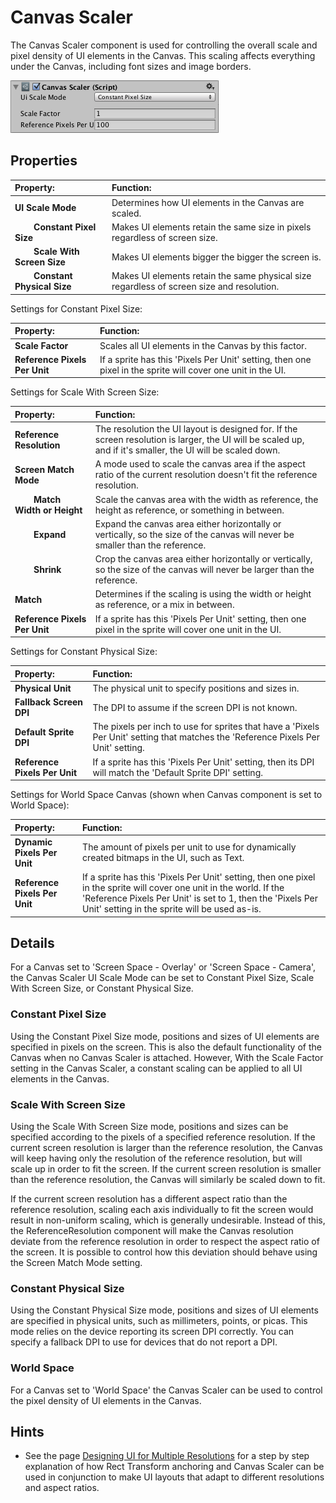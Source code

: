# Canvas Scaler

The Canvas Scaler component is used for controlling the overall scale and pixel density of UI elements in the Canvas.
This scaling affects everything under the Canvas, including font sizes and image borders.

![](images/UI_CanvasScalerInspector.png)

## Properties

| **Property:**                                                              | **Function:**                                                                             |
|:---------------------------------------------------------------------------|:------------------------------------------------------------------------------------------|
| **UI Scale Mode**                                                          | Determines how UI elements in the Canvas are scaled.                                      |
| &#160;&#160;&#160;&#160;&#160;&#160;&#160;&#160;**Constant Pixel Size**    | Makes UI elements retain the same size in pixels regardless of screen size.               |
| &#160;&#160;&#160;&#160;&#160;&#160;&#160;&#160;**Scale With Screen Size** | Makes UI elements bigger the bigger the screen is.                                        |
| &#160;&#160;&#160;&#160;&#160;&#160;&#160;&#160;**Constant Physical Size** | Makes UI elements retain the same physical size regardless of screen size and resolution. |

Settings for Constant Pixel Size:

| **Property:**                 | **Function:**                                                                                               |
|:------------------------------|:------------------------------------------------------------------------------------------------------------|
| **Scale Factor**              | Scales all UI elements in the Canvas by this factor.                                                        |
| **Reference Pixels Per Unit** | If a sprite has this 'Pixels Per Unit' setting, then one pixel in the sprite will cover one unit in the UI. |

Settings for Scale With Screen Size:

| **Property:**                                                             | **Function:**                                                                                                                                                |
|:--------------------------------------------------------------------------|:-------------------------------------------------------------------------------------------------------------------------------------------------------------|
| **Reference Resolution**                                                  | The resolution the UI layout is designed for. If the screen resolution is larger, the UI will be scaled up, and if it's smaller, the UI will be scaled down. |
| **Screen Match Mode**                                                     | A mode used to scale the canvas area if the aspect ratio of the current resolution doesn't fit the reference resolution.                                     |
| &#160;&#160;&#160;&#160;&#160;&#160;&#160;&#160;**Match Width or Height** | Scale the canvas area with the width as reference, the height as reference, or something in between.                                                         |
| &#160;&#160;&#160;&#160;&#160;&#160;&#160;&#160;**Expand**                | Expand the canvas area either horizontally or vertically, so the size of the canvas will never be smaller than the reference.                                |
| &#160;&#160;&#160;&#160;&#160;&#160;&#160;&#160;**Shrink**                | Crop the canvas area either horizontally or vertically, so the size of the canvas will never be larger than the reference.                                   |
| **Match**                                                                 | Determines if the scaling is using the width or height as reference, or a mix in between.                                                                    |
| **Reference Pixels Per Unit**                                             | If a sprite has this 'Pixels Per Unit' setting, then one pixel in the sprite will cover one unit in the UI.                                                  |

Settings for Constant Physical Size:

| **Property:**                 | **Function:**                                                                                                                      |
|:------------------------------|:-----------------------------------------------------------------------------------------------------------------------------------|
| **Physical Unit**             | The physical unit to specify positions and sizes in.                                                                               |
| **Fallback Screen DPI**       | The DPI to assume if the screen DPI is not known.                                                                                  |
| **Default Sprite DPI**        | The pixels per inch to use for sprites that have a 'Pixels Per Unit' setting that matches the 'Reference Pixels Per Unit' setting. |
| **Reference Pixels Per Unit** | If a sprite has this 'Pixels Per Unit' setting, then its DPI will match the 'Default Sprite DPI' setting.                          |

Settings for World Space Canvas (shown when Canvas component is set to World Space):

| **Property:**                 | **Function:**                                                                                                                                                                                                                       |
|:------------------------------|:------------------------------------------------------------------------------------------------------------------------------------------------------------------------------------------------------------------------------------|
| **Dynamic Pixels Per Unit**   | The amount of pixels per unit to use for dynamically created bitmaps in the UI, such as Text.                                                                                                                                       |
| **Reference Pixels Per Unit** | If a sprite has this 'Pixels Per Unit' setting, then one pixel in the sprite will cover one unit in the world. If the 'Reference Pixels Per Unit' is set to 1, then the 'Pixels Per Unit' setting in the sprite will be used as-is. |

## Details

For a Canvas set to 'Screen Space - Overlay' or 'Screen Space - Camera', the Canvas Scaler UI Scale Mode can be set to
Constant Pixel Size, Scale With Screen Size, or Constant Physical Size.

### Constant Pixel Size

Using the Constant Pixel Size mode, positions and sizes of UI elements are specified in pixels on the screen. This is
also the default functionality of the Canvas when no Canvas Scaler is attached. However, With the Scale Factor setting
in the Canvas Scaler, a constant scaling can be applied to all UI elements in the Canvas.

### Scale With Screen Size

Using the Scale With Screen Size mode, positions and sizes can be specified according to the pixels of a specified
reference resolution. If the current screen resolution is larger than the reference resolution, the Canvas will keep
having only the resolution of the reference resolution, but will scale up in order to fit the screen. If the current
screen resolution is smaller than the reference resolution, the Canvas will similarly be scaled down to fit.

If the current screen resolution has a different aspect ratio than the reference resolution, scaling each axis
individually to fit the screen would result in non-uniform scaling, which is generally undesirable. Instead of this, the
ReferenceResolution component will make the Canvas resolution deviate from the reference resolution in order to respect
the aspect ratio of the screen. It is possible to control how this deviation should behave using the Screen Match Mode
setting.

### Constant Physical Size

Using the Constant Physical Size mode, positions and sizes of UI elements are specified in physical units, such as
millimeters, points, or picas. This mode relies on the device reporting its screen DPI correctly. You can specify a
fallback DPI to use for devices that do not report a DPI.

### World Space

For a Canvas set to 'World Space' the Canvas Scaler can be used to control the pixel density of UI elements in the
Canvas.

## Hints

* See the page [Designing UI for Multiple Resolutions](HOWTO-UIMultiResolution.md) for a step by step explanation of how
  Rect Transform anchoring and Canvas Scaler can be used in conjunction to make UI layouts that adapt to different
  resolutions and aspect ratios.
